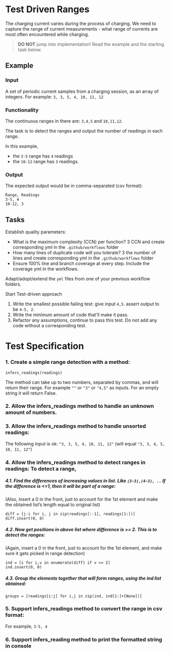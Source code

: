 # Test Driven Ranges

The charging current varies during the process of charging.
We need to capture the range of current measurements -
what range of currents are most often encountered while charging.

> **DO NOT** jump into implementation! Read the example and the starting task below.

## Example

### Input

A set of periodic current samples from a charging session,
as an array of integers. For example:
`3, 3, 5, 4, 10, 11, 12`

### Functionality

The continuous ranges in there are: `3,4,5` and `10,11,12`.

The task is to detect the ranges and
output the number of readings in each range.

In this example,

- the `3-5` range has `4` readings
- the `10-12` range has `3` readings.

### Output

The expected output would be in comma-separated (csv format):

```
Range, Readings
3-5, 4
10-12, 3
```

## Tasks

Establish quality parameters: 

- What is the maximum complexity (CCN) per function? 3 CCN and create corresponding yml in the `.github/workflows` folder
- How many lines of duplicate code will you tolerate? 3 the number of lines and create corresponding yml in the `.github/workflows` folder
- Ensure 100% line and branch coverage at every step. Include the coverage yml in the workflows.

Adapt/adopt/extend the `yml` files from one of your previous workflow folders.

Start Test-driven approach

1. Write the smallest possible failing test: give input `4,5`. assert output to be `4-5, 2`.
1. Write the minimum amount of code that'll make it pass.
1. Refactor any assumptions, continue to pass this test. Do not add any code without a corresponding test.

# Test Specification
### 1. Create a simple range detection with a method:
```
infers_readings(readings)
```
The method can take up to two numbers, separated by commas, and will return their range.
For example `""` or `"3"` or `"4,5"` as inputs.
For an empty string it will return False.

### 2. Allow the infers_readings method to handle an unknown amount of numbers.

### 3. Allow the infers_readings method to handle unsorted readings:
The following input is ok: `"3, 3, 5, 4, 10, 11, 12"` (will equal `"3, 3, 4, 5, 10, 11, 12"`)

### 4. Allow the infers_readings method to detect ranges in readings: To detect a range, 
##### 4.1. Find the differences of increasing values in list. Like `(3-3),(4-3), ..` If the difference is <=1, then it will be part of a range:
(Also, insert a 0 in the front, just to account for the 1st element and make the obtained list’s length equal to original list) 
```
diff = [j-i for i, j in zip(readings[:-1], readings[1:])]
diff.insert(0, 0)
```

##### 4.2. Now get positions in above list where difference is >= 2. This is to detect the ranges:
(Again, insert a 0 in the front, just to account for the 1st element, and make sure it gets picked in range detection)
```
ind = [i for i,v in enumerate(diff) if v >= 2]
ind.insert(0, 0)
```

##### 4.3. Group the elements together that will form ranges, using the ind list obtained:
```
groups = [readings[i:j] for i,j in zip(ind, ind[1:]+[None])]
```

### 5. Support infers_readings method to convert the range in csv format:
For example, `3-5, 4`

### 6. Support infers_reading method to print the formatted string in console


